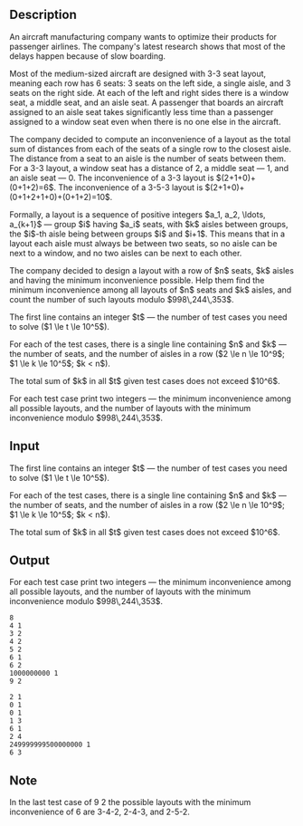 ## Description

<div><p>An aircraft manufacturing company wants to optimize their products for passenger airlines. The company's latest research shows that most of the delays happen because of slow boarding.</p><p>Most of the medium-sized aircraft are designed with 3-3 seat layout, meaning each row has 6 seats: 3 seats on the left side, a single aisle, and 3 seats on the right side. At each of the left and right sides there is a window seat, a middle seat, and an aisle seat. A passenger that boards an aircraft assigned to an aisle seat takes significantly less time than a passenger assigned to a window seat even when there is no one else in the aircraft.</p><p>The company decided to compute an <span class="tex-font-style-underline">inconvenience</span> of a layout as the total sum of distances from each of the seats of a single row to the closest aisle. The distance from a seat to an aisle is the number of seats between them. For a 3-3 layout, a window seat has a distance of 2, a middle seat&nbsp;— 1, and an aisle seat&nbsp;— 0. The inconvenience of a 3-3 layout is $(2+1+0)+(0+1+2)=6$. The inconvenience of a 3-5-3 layout is $(2+1+0)+(0+1+2+1+0)+(0+1+2)=10$.</p><p>Formally, a layout is a sequence of positive integers $a_1, a_2, \ldots, a_{k+1}$&nbsp;— group $i$ having $a_i$ seats, with $k$ aisles between groups, the $i$-th aisle being between groups $i$ and $i+1$. This means that in a layout each aisle must always be between two seats, so no aisle can be next to a window, and no two aisles can be next to each other.</p><p>The company decided to design a layout with a row of $n$ seats, $k$ aisles and having the minimum inconvenience possible. Help them find the minimum inconvenience among all layouts of $n$ seats and $k$ aisles, and count the number of such layouts modulo $998\,244\,353$.</p></div><div class="input-specification"><p>The first line contains an integer $t$&nbsp;— the number of test cases you need to solve ($1 \le t \le 10^5$).</p><p>For each of the test cases, there is a single line containing $n$ and $k$&nbsp;— the number of seats, and the number of aisles in a row ($2 \le n \le 10^9$; $1 \le k \le 10^5$; $k &lt; n$).</p><p>The total sum of $k$ in all $t$ given test cases does not exceed $10^6$.</p></div><div class="output-specification"><p>For each test case print two integers&nbsp;— the minimum inconvenience among all possible layouts, and the number of layouts with the minimum inconvenience modulo $998\,244\,353$.</p></div>

## Input

<p>The first line contains an integer $t$&nbsp;— the number of test cases you need to solve ($1 \le t \le 10^5$).</p><p>For each of the test cases, there is a single line containing $n$ and $k$&nbsp;— the number of seats, and the number of aisles in a row ($2 \le n \le 10^9$; $1 \le k \le 10^5$; $k &lt; n$).</p><p>The total sum of $k$ in all $t$ given test cases does not exceed $10^6$.</p>

## Output

<p>For each test case print two integers&nbsp;— the minimum inconvenience among all possible layouts, and the number of layouts with the minimum inconvenience modulo $998\,244\,353$.</p>





```input1|2,4,6,8
8
4 1
3 2
4 2
5 2
6 1
6 2
1000000000 1
9 2
```




```output1
2 1
0 1
0 1
1 3
6 1
2 4
249999999500000000 1
6 3
```



## Note

<p>In the last test case of <span class="tex-font-style-tt">9 2</span> the possible layouts with the minimum inconvenience of 6 are 3-4-2, 2-4-3, and 2-5-2.</p>
